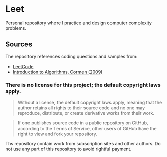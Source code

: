 # Leet

Personal repository where I practice and design computer complexity problems.  

## Sources
The repository references coding questions and samples from:
- [LeetCode](https://leetcode.com/)
- [Introduction to Algorithms, Cormen (2009)](https://www.amazon.com/Introduction-Algorithms-Leiserson-published-Hardcover-dp-B008F1DKXU/dp/B008F1DKXU/ref=mt_other?_encoding=UTF8&me=&qid=)


### There is no license for this project; the default copyright laws apply. 
> Without a license, the default copyright laws apply, meaning that the author retains all rights to their source code and no one may reproduce, distribute, or create derivative works from their work. 

> If one publishes source code in a public repository on GitHub, according to the Terms of Service, other users of GitHub have the right to view and fork your repository. 

Ths repository contain work from subscription sites and other authors.  Do not use any part of this repository to avoid rightful payment.
